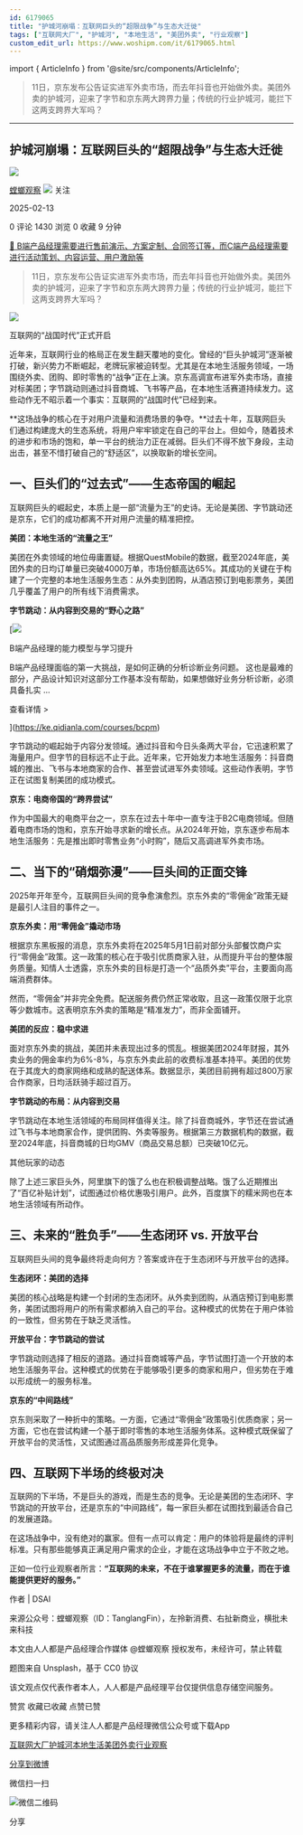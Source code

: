 ```yaml
---
id: 6179065
title: "护城河崩塌：互联网巨头的“超限战争”与生态大迁徙"
tags: ["互联网大厂", "护城河", "本地生活", "美团外卖", "行业观察"]
custom_edit_url: https://www.woshipm.com/it/6179065.html
---
```

import { ArticleInfo } from '@site/src/components/ArticleInfo';

<ArticleInfo
    author="螳螂观察"
    authorLink="https://www.woshipm.com/u/183136"
    published="2025-02-13"
    views={1430}
    comments={0}
    collects={0}
/>

> 11日，京东发布公告证实进军外卖市场，而去年抖音也开始做外卖。美团外卖的护城河，迎来了字节和京东两大跨界力量；传统的行业护城河，能拦下这两支跨界大军吗？

---

## 护城河崩塌：互联网巨头的“超限战争”与生态大迁徙

[![](https://image.woshipm.com/wp-files/2022/01/d2dAdUoz71MuK6613bJI.jpg!/both/72x72)](https://www.woshipm.com/u/183136)

[螳螂观察](https://www.woshipm.com/u/183136) ![](https://static.woshipm.com/tag/1122_1@2x.png) 关注

2025-02-13

0 评论 1430 浏览 0 收藏 9 分钟

[🔗 B端产品经理需要进行售前演示、方案定制、合同签订等，而C端产品经理需要进行活动策划、内容运营、用户激励等](https://ke.qidianla.com/courses/bcpm)

> 11日，京东发布公告证实进军外卖市场，而去年抖音也开始做外卖。美团外卖的护城河，迎来了字节和京东两大跨界力量；传统的行业护城河，能拦下这两支跨界大军吗？

![](https://image.woshipm.com/2024/09/12/03f0e67a-70cb-11ef-9237-00163e142b65.png)

互联网的“战国时代”正式开启

近年来，互联网行业的格局正在发生翻天覆地的变化。曾经的“巨头护城河”逐渐被打破，新兴势力不断崛起，老牌玩家被迫转型。尤其是在本地生活服务领域，一场围绕外卖、团购、即时零售的“战争”正在上演。京东高调宣布进军外卖市场，直接对标美团；字节跳动则通过抖音商城、飞书等产品，在本地生活赛道持续发力。这些动作无不昭示着一个事实：互联网的“战国时代”已经到来。

**这场战争的核心在于对用户流量和消费场景的争夺。**过去十年，互联网巨头们通过构建庞大的生态系统，将用户牢牢锁定在自己的平台上。但如今，随着技术的进步和市场的饱和，单一平台的统治力正在减弱。巨头们不得不放下身段，主动出击，甚至不惜打破自己的“舒适区”，以换取新的增长空间。

## 一、巨头们的“过去式”——生态帝国的崛起

互联网巨头的崛起史，本质上是一部“流量为王”的史诗。无论是美团、字节跳动还是京东，它们的成功都离不开对用户流量的精准把控。

**美团：本地生活的“流量之王”**

美团在外卖领域的地位毋庸置疑。根据QuestMobile的数据，截至2024年底，美团外卖的日均订单量已突破4000万单，市场份额高达65%。其成功的关键在于构建了一个完整的本地生活服务生态：从外卖到团购，从酒店预订到电影票务，美团几乎覆盖了用户的所有线下消费需求。

**字节跳动：从内容到交易的“野心之路”**

[![](https://image.woshipm.com/2023/08/02/1554eea8-30e3-11ee-88e7-00163e0b5ff3.png)

B端产品经理的能力模型与学习提升

B端产品经理面临的第一大挑战，是如何正确的分析诊断业务问题。 这也是最难的部分，产品设计知识对这部分工作基本没有帮助，如果想做好业务分析诊断，必须具备扎实 ...

查看详情 >

](https://ke.qidianla.com/courses/bcpm)

字节跳动的崛起始于内容分发领域。通过抖音和今日头条两大平台，它迅速积累了海量用户。但字节的目标远不止于此。近年来，它开始发力本地生活服务：抖音商城的推出、飞书与本地商家的合作、甚至尝试进军外卖领域。这些动作表明，字节正在试图复制美团的成功模式。

**京东：电商帝国的“跨界尝试”**

作为中国最大的电商平台之一，京东在过去十年中一直专注于B2C电商领域。但随着电商市场的饱和，京东开始寻求新的增长点。从2024年开始，京东逐步布局本地生活服务：先是推出即时零售业务“小时购”，随后又高调进军外卖市场。

## 二、当下的“硝烟弥漫”——巨头间的正面交锋

2025年开年至今，互联网巨头间的竞争愈演愈烈。京东外卖的“零佣金”政策无疑是最引人注目的事件之一。

**京东外卖：用“零佣金”撬动市场**

根据京东黑板报的消息，京东外卖将在2025年5月1日前对部分头部餐饮商户实行“零佣金”政策。这一政策的核心在于吸引优质商家入驻，从而提升平台的整体服务质量。知情人士透露，京东外卖的目标是打造一个“品质外卖”平台，主要面向高端消费群体。

然而，“零佣金”并非完全免费。配送服务费仍然正常收取，且这一政策仅限于北京等少数城市。这表明京东外卖的策略是“精准发力”，而非全面铺开。

**美团的反应：稳中求进**

面对京东外卖的挑战，美团并未表现出过多的慌乱。根据美团2024年财报，其外卖业务的佣金率约为6%-8%，与京东外卖此前的收费标准基本持平。美团的优势在于其庞大的商家网络和成熟的配送体系。数据显示，美团目前拥有超过800万家合作商家，日均活跃骑手超过百万。

**字节跳动的布局：从内容到交易**

字节跳动在本地生活领域的布局同样值得关注。除了抖音商城外，字节还在尝试通过飞书与本地商家合作，提供团购、外卖等服务。根据第三方数据机构的数据，截至2024年底，抖音商城的日均GMV（商品交易总额）已突破10亿元。

其他玩家的动态

除了上述三家巨头外，阿里旗下的饿了么也在积极调整战略。饿了么近期推出了“百亿补贴计划”，试图通过价格优惠吸引用户。此外，百度旗下的糯米网也在本地生活领域有所动作。

## 三、未来的“胜负手”——生态闭环 vs. 开放平台

互联网巨头间的竞争最终将走向何方？答案或许在于生态闭环与开放平台的选择。

**生态闭环：美团的选择**

美团的核心战略是构建一个封闭的生态闭环。从外卖到团购，从酒店预订到电影票务，美团试图将用户的所有需求都纳入自己的平台。这种模式的优势在于用户体验的一致性，但劣势在于缺乏灵活性。

**开放平台：字节跳动的尝试**

字节跳动则选择了相反的道路。通过抖音商城等产品，字节试图打造一个开放的本地生活服务平台。这种模式的优势在于能够吸引更多的商家和用户，但劣势在于难以形成统一的服务标准。

**京东的“中间路线”**

京东则采取了一种折中的策略。一方面，它通过“零佣金”政策吸引优质商家；另一方面，它也在尝试构建一个基于即时零售的本地生活服务体系。这种模式既保留了开放平台的灵活性，又试图通过高品质服务形成差异化竞争。

## 四、互联网下半场的终极对决

互联网的下半场，不是巨头的游戏，而是生态的竞争。无论是美团的生态闭环、字节跳动的开放平台，还是京东的“中间路线”，每一家巨头都在试图找到最适合自己的发展道路。

在这场战争中，没有绝对的赢家。但有一点可以肯定：用户的体验将是最终的评判标准。只有那些能够真正满足用户需求的企业，才能在这场战争中立于不败之地。

正如一位行业观察者所言：**“互联网的未来，不在于谁掌握更多的流量，而在于谁能提供更好的服务。”**

作者 | DSAI

来源公众号：螳螂观察（ID：TanglangFin），左拎新消费、右扯新商业，横批未来科技

本文由人人都是产品经理合作媒体 @螳螂观察 授权发布，未经许可，禁止转载

题图来自 Unsplash，基于 CC0 协议

该文观点仅代表作者本人，人人都是产品经理平台仅提供信息存储空间服务。

赞赏 收藏已收藏 点赞已赞

更多精彩内容，请关注人人都是产品经理微信公众号或下载App

[互联网大厂](https://www.woshipm.com/tag/%e4%ba%92%e8%81%94%e7%bd%91%e5%a4%a7%e5%8e%82)[护城河](https://www.woshipm.com/tag/%e6%8a%a4%e5%9f%8e%e6%b2%b3)[本地生活](https://www.woshipm.com/tag/%e6%9c%ac%e5%9c%b0%e7%94%9f%e6%b4%bb)[美团外卖](https://www.woshipm.com/tag/%e7%be%8e%e5%9b%a2%e5%a4%96%e5%8d%96)[行业观察](https://www.woshipm.com/tag/%e8%a1%8c%e4%b8%9a%e8%a7%82%e5%af%9f)

[分享到微博](https://service.weibo.com/share/share.php?appkey=2775287854&title=护城河崩塌：互联网巨头的“超限战争”与生态大迁徙&url=https://www.woshipm.com/it/6179065.html&pic=https://image.woshipm.com/2024/09/12/03f0e67a-70cb-11ef-9237-00163e142b65.png)

微信扫一扫

![微信二维码](https://api.pwmqr.com/qrcode/create/?url=https://www.woshipm.com/it/6179065.html)

分享